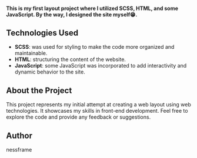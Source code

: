 #### This is my first layout project where I utilized SCSS, HTML, and some JavaScript. By the way, I designed the site myself😁.

## Technologies Used

- **SCSS**:  was used for styling to make the code more organized and maintainable.
- **HTML**: structuring the content of the website.
- **JavaScript**: some JavaScript was incorporated to add interactivity and dynamic behavior to the site.

## About the Project

This project represents my initial attempt at creating a web layout using web technologies. 
It showcases my skills in front-end development. 
Feel free to explore the code and provide any feedback or suggestions.

## Author

nessframe
